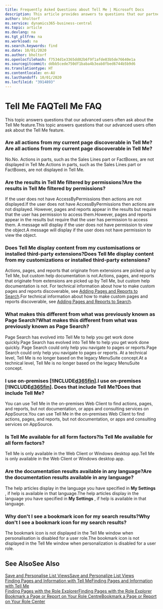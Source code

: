 ```yaml
---
title: Frequently Asked Questions about Tell Me | Microsoft Docs
description: This article provides answers to questions that our partners and customers often ask about Tell Me.
author: bholtorf
ms.service: dynamics365-business-central
ms.topic: article
ms.devlang: na
ms.tgt_pltfrm: na
ms.workload: na
ms.search.keywords: find
ms.date: 10/01/2020
ms.author: bholtorf
ms.openlocfilehash: f7534d1e3365dd02b6f9f1afde03b5de76640e1a
ms.sourcegitcommit: ddbb5cede750df1baba4b3eab8fbed6744b5b9d6
ms.translationtype: HT
ms.contentlocale: en-AU
ms.lasthandoff: 10/01/2020
ms.locfileid: "3914893"
---
```

# <a name="tell-me-faq"></a><span data-ttu-id="b53c0-103">Tell Me FAQ</span><span class="sxs-lookup"><span data-stu-id="b53c0-103">Tell Me FAQ</span></span>
<span data-ttu-id="b53c0-104">This topic answers questions that our advanced users often ask about the Tell Me feature.</span><span class="sxs-lookup"><span data-stu-id="b53c0-104">This topic answers questions that our advanced users often ask about the Tell Me feature.</span></span>

### <a name="are-all-actions-from-my-current-page-discoverable-in-tell-me"></a><span data-ttu-id="b53c0-105">Are all actions from my current page discoverable in Tell Me?</span><span class="sxs-lookup"><span data-stu-id="b53c0-105">Are all actions from my current page discoverable in Tell Me?</span></span>
<span data-ttu-id="b53c0-106">No.</span><span class="sxs-lookup"><span data-stu-id="b53c0-106">No.</span></span> <span data-ttu-id="b53c0-107">Actions in parts, such as the Sales Lines part or FactBoxes, are not displayed in Tell Me.</span><span class="sxs-lookup"><span data-stu-id="b53c0-107">Actions in parts, such as the Sales Lines part or FactBoxes, are not displayed in Tell Me.</span></span>

### <a name="are-the-results-in-tell-me-filtered-by-permissions"></a><span data-ttu-id="b53c0-108">Are the results in Tell Me filtered by permissions?</span><span class="sxs-lookup"><span data-stu-id="b53c0-108">Are the results in Tell Me filtered by permissions?</span></span>
<span data-ttu-id="b53c0-109">If the user does not have AccessByPermissions then actions are not displayed.</span><span class="sxs-lookup"><span data-stu-id="b53c0-109">If the user does not have AccessByPermissions then actions are not displayed.</span></span> <span data-ttu-id="b53c0-110">However, pages and reports appear in the results but require that the user has permission to access them.</span><span class="sxs-lookup"><span data-stu-id="b53c0-110">However, pages and reports appear in the results but require that the user has permission to access them.</span></span> <span data-ttu-id="b53c0-111">A message will display if the user does not have permission to view the object.</span><span class="sxs-lookup"><span data-stu-id="b53c0-111">A message will display if the user does not have permission to view the object.</span></span>

### <a name="does-tell-me-display-content-from-my-customizations-or-installed-third-party-extensions"></a><span data-ttu-id="b53c0-112">Does Tell Me display content from my customisations or installed third-party extensions?</span><span class="sxs-lookup"><span data-stu-id="b53c0-112">Does Tell Me display content from my customizations or installed third-party extensions?</span></span>
<span data-ttu-id="b53c0-113">Actions, pages, and reports that originate from extensions are picked up by Tell Me, but custom help documentation is not.</span><span class="sxs-lookup"><span data-stu-id="b53c0-113">Actions, pages, and reports that originate from extensions are picked up by Tell Me, but custom help documentation is not.</span></span> <span data-ttu-id="b53c0-114">For technical information about how to make custom pages and reports discoverable, see [Adding Pages and Reports to Search](/dynamics365/business-central/dev-itpro/developer/devenv-al-menusuite-functionality).</span><span class="sxs-lookup"><span data-stu-id="b53c0-114">For technical information about how to make custom pages and reports discoverable, see [Adding Pages and Reports to Search](/dynamics365/business-central/dev-itpro/developer/devenv-al-menusuite-functionality).</span></span>

### <a name="what-makes-this-different-from-what-was-previously-known-as-page-search"></a><span data-ttu-id="b53c0-115">What makes this different from what was previously known as Page Search?</span><span class="sxs-lookup"><span data-stu-id="b53c0-115">What makes this different from what was previously known as Page Search?</span></span>
<span data-ttu-id="b53c0-116">Page Search has evolved into Tell Me to help you get work done quickly.</span><span class="sxs-lookup"><span data-stu-id="b53c0-116">Page Search has evolved into Tell Me to help you get work done quickly.</span></span> <span data-ttu-id="b53c0-117">Page Search could only help you navigate to pages or reports.</span><span class="sxs-lookup"><span data-stu-id="b53c0-117">Page Search could only help you navigate to pages or reports.</span></span> <span data-ttu-id="b53c0-118">At a technical level, Tell Me is no longer based on the legacy MenuSuite concept.</span><span class="sxs-lookup"><span data-stu-id="b53c0-118">At a technical level, Tell Me is no longer based on the legacy MenuSuite concept.</span></span>

### <a name="i-use-on-premises-d365fin-does-that-include-tell-me"></a><span data-ttu-id="b53c0-119">I use on-premises [!INCLUDE[d365fin](includes/d365fin_md.md)].</span><span class="sxs-lookup"><span data-stu-id="b53c0-119">I use on-premises [!INCLUDE[d365fin](includes/d365fin_md.md)].</span></span> <span data-ttu-id="b53c0-120">Does that include Tell Me?</span><span class="sxs-lookup"><span data-stu-id="b53c0-120">Does that include Tell Me?</span></span>
<span data-ttu-id="b53c0-121">You can use Tell Me in the on-premises Web Client to find actions, pages, and reports, but not documentation, or apps and consulting services on AppSource.</span><span class="sxs-lookup"><span data-stu-id="b53c0-121">You can use Tell Me in the on-premises Web Client to find actions, pages, and reports, but not documentation, or apps and consulting services on AppSource.</span></span>

### <a name="is-tell-me-available-for-all-form-factors"></a><span data-ttu-id="b53c0-122">Is Tell Me available for all form factors?</span><span class="sxs-lookup"><span data-stu-id="b53c0-122">Is Tell Me available for all form factors?</span></span>
<span data-ttu-id="b53c0-123">Tell Me is only available in the Web Client or Windows desktop app.</span><span class="sxs-lookup"><span data-stu-id="b53c0-123">Tell Me is only available in the Web Client or Windows desktop app.</span></span>

### <a name="are-the-documentation-results-available-in-any-language"></a><span data-ttu-id="b53c0-124">Are the documentation results available in any language?</span><span class="sxs-lookup"><span data-stu-id="b53c0-124">Are the documentation results available in any language?</span></span>
<span data-ttu-id="b53c0-125">The help articles display in the language you have specified in **My Settings** , if help is available in that language.</span><span class="sxs-lookup"><span data-stu-id="b53c0-125">The help articles display in the language you have specified in **My Settings** , if help is available in that language.</span></span>

### <a name="why-dont-i-see-a-bookmark-icon-for-my-search-results"></a><span data-ttu-id="b53c0-126">Why don't I see a bookmark icon for my search results?</span><span class="sxs-lookup"><span data-stu-id="b53c0-126">Why don't I see a bookmark icon for my search results?</span></span>
<span data-ttu-id="b53c0-127">The bookmark icon is not displayed in the Tell Me window when personalisation is disabled for a user role.</span><span class="sxs-lookup"><span data-stu-id="b53c0-127">The bookmark icon is not displayed in the Tell Me window when personalization is disabled for a user role.</span></span>


## <a name="see-also"></a><span data-ttu-id="b53c0-128">See Also</span><span class="sxs-lookup"><span data-stu-id="b53c0-128">See Also</span></span>  
[<span data-ttu-id="b53c0-129">Save and Personalise List Views</span><span class="sxs-lookup"><span data-stu-id="b53c0-129">Save and Personalize List Views</span></span>](ui-views.md)  
[<span data-ttu-id="b53c0-130">Finding Pages and Information with Tell Me</span><span class="sxs-lookup"><span data-stu-id="b53c0-130">Finding Pages and Information with Tell Me</span></span>](ui-search.md)  
[<span data-ttu-id="b53c0-131">Finding Pages with the Role Explorer</span><span class="sxs-lookup"><span data-stu-id="b53c0-131">Finding Pages with the Role Explorer</span></span>](ui-role-explorer.md)  
[<span data-ttu-id="b53c0-132">Bookmark a Page or Report on Your Role Centre</span><span class="sxs-lookup"><span data-stu-id="b53c0-132">Bookmark a Page or Report on Your Role Center</span></span>](ui-bookmarks.md)
